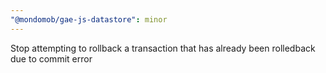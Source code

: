 ```yaml
---
"@mondomob/gae-js-datastore": minor
---
```


Stop attempting to rollback a transaction that has already been rolledback due to commit error
